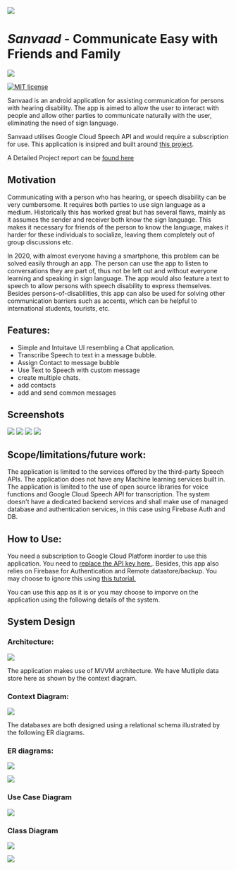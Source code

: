 ![](https://github.com/safeer2978/Sanvaad/blob/main/Design/Logo/Logo.jpg)
# _Sanvaad_ - Communicate Easy with Friends and Family

![](https://github.com/safeer2978/Sanvaad/blob/main/images/logo.png)

[![MIT license](https://img.shields.io/badge/License-MIT-blue.svg)](https://github.com/safeer2978/Sunno-backend/blob/master/LICENSE)

Sanvaad is an android application for assisting communication for persons with hearing disability. The app is aimed to allow the user to interact with people and allow other parties to communicate naturally with the user, eliminating the need of sign language.

Sanvaad utilises Google Cloud Speech API and would require a subscription for use. This application is insipred and built around [this project](https://github.com/google/live-transcribe-speech-engine).

A Detailed Project report can be [found here](https://github.com/safeer2978/Sanvaad/blob/main/images/sanvaad%20project%20report.pdf)

## Motivation

Communicating with a person who has hearing, or speech disability can be very cumbersome. It requires both parties to use sign language as a medium. Historically this has worked great but has several flaws, mainly as it assumes the sender and receiver both know the sign language. This makes it necessary for friends of the person to know the language, makes it harder for these individuals to socialize, leaving them completely out of group discussions etc.

In 2020, with almost everyone having a smartphone, this problem can be solved easily through an app. The person can use the app to listen to conversations they are part of, thus not be left out and without everyone learning and speaking in sign language. The app would also feature a text to speech to allow persons with speech disability to express themselves.
Besides persons-of-disabilities, this app can also be used for solving other communication barriers such as accents, which can be helpful to international students, tourists, etc.

## Features:

 - Simple and Intuitave UI resembling a Chat application.
 - Transcribe Speech to text in a message bubble.
 - Assign Contact to message bubble
 - Use Text to Speech with custom message
 - create multiple chats.
 - add contacts
 - add and send common messages 

## Screenshots
![](https://github.com/safeer2978/Sanvaad/blob/main/images/1.jpg)
![](https://github.com/safeer2978/Sanvaad/blob/main/images/2.jpg)
![](https://github.com/safeer2978/Sanvaad/blob/main/images/3.jpg)
![](https://github.com/safeer2978/Sanvaad/blob/main/images/4.jpg)

## Scope/limitations/future work:
The application is limited to the services offered by the third-party Speech APIs. The application does not have any Machine learning services built in. The application is limited to the use of open source libraries for voice functions and Google Cloud Speech API for transcription.
The system doesn't have a dedicated backend services and shall make use of managed database and authentication services, in this case using Firebase Auth and DB.

## How to Use:

You need a subscription to Google Cloud Platform inorder to use this application. You need to [replace the API key here.]().
Besides, this app also relies on Firebase for Authentication and Remote datastore/backup. You may choose to ignore this using [this tutorial.]()

You can use this app as it is or you may choose to imporve on the application using the following details of the system.

## System Design

### Architecture:

![](https://github.com/safeer2978/Sanvaad/blob/main/images/arch.png)

The application makes use of MVVM architecture. We have Mutliple data store here as shown by the context diagram.

### Context Diagram:

![](https://github.com/safeer2978/Sanvaad/blob/main/images/context.png)

The databases are both designed using a relational schema illustrated by the following ER diagrams. 

### ER diagrams:
![](https://github.com/safeer2978/Sanvaad/blob/main/images/er1.png)

![](https://github.com/safeer2978/Sanvaad/blob/main/images/er2.png)
### Use Case Diagram

![](https://github.com/safeer2978/Sanvaad/blob/main/images/usecase.png)

### Class Diagram

![](https://github.com/safeer2978/Sanvaad/blob/main/images/classes.png)

![](https://github.com/safeer2978/Sanvaad/blob/main/images/5.png)

